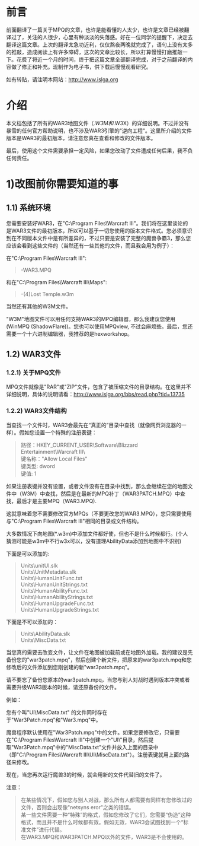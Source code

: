 # 前言

前面翻译了一篇关于MPQ的文章，也许是能看懂的人太少，也许是文章已经被翻译过了，关注的人很少，心里有种淡淡的失落感。好在一位同学的提醒下，决定去翻译这篇文章。上次的翻译太急功近利，仅仅熬夜两晚就完成了，语句上没有太多的推敲，造成阅读上有许多障碍，这次的文章比较长，所以打算慢慢打磨推敲一下。花费了将近一个月的时间，终于把这篇文章全部翻译完成，对于之前翻译的内容做了修正和补充。现制作为电子书，供下载后慢慢观看研究。

如有转贴，请注明本网站：http://www.islga.org

# 介绍

本文档包括了所有的WAR3地图文件（*.W3M和*.W3X）的详细说明。不过并没有暴雪的任何官方帮助说明，也不涉及WAR3引擎的"逆向工程"。这里所介绍的文件版本是WAR3的最初版本，请注意您真在查看和修改的文件版本。

最后，使用这个文件需要承担一定风险，如果您改动了文件遭成任何后果，我不负任何责任。

# 1)改图前你需要知道的事
## 1.1) 系统环境

您需要安装好WAR3，在"C:\Program Files\Warcraft III\"。我们将在这里谈论的是WAR3文件的最初版本，所以可以基于一切您使用的版本文件格式。您必须意识到在不同版本文件中是有所差异的，不过只要是安装了完整的魔兽争霸3，那么您应该会看到这些文件的（当然还有一些其他的文件，而且我会用为例子）：

在"C:\Program Files\Warcraft III\":

>-WAR3.MPQ

和在"C:\Program Files\Warcraft III\Maps\":

>-(4)Lost Temple.w3m

当然还有其他的W3M文件。 

"W3M"地图文件可以用任何支持WAR3的MPQ编辑器，那么我建议您使用(WinMPQ (ShadowFlare))。您也可以使用MPQview, 不过会麻烦些。最后，您还需要一个十六进制编辑器，我推荐的是hexworkshop。
 
## 1.2) WAR3文件
### 1.2.1) 关于MPQ文件

MPQ文件就像是"RAR"或"ZIP"文件，包含了被压缩文件的目录结构。在这里并不详细说明，具体的说明请看：http://www.islga.org/bbs/read.php?tid=13735

### 1.2.2) WAR3文件结构

当查找一个文件时，WAR3会最先在“真正的”目录中查找（就像网页浏览器的一样）。假如您设置一个特殊的注册表键：

>路径：HKEY_CURRENT_USER\Software\Blizzard Entertainment\Warcraft III\ <br>
>键名称："Allow Local Files"<br>
>键类型: dword<br>
>键值: 1

如果注册表键并没有设置，或者文件没有在目录中找到，那么会继续在您的地图文件中（W3M）中查找，然后是在最新的MPQ补丁（WAR3PATCH.MPQ）中查找，最后才是主要MPQ（WAR3.MPQ).

这就意味着您不需要修改官方MPQs（不要更改您的WAR3.MPQ），您只需要使用与"C:\Program Files\Warcraft III\"相同的目录或文件结构。

大多数情况下向地图(*.w3m)中添加文件都好使，但也不是什么时候都行。(个人猜测可能是w3m中不行w3x可以，没有道理AbilityData添加到地图中不识别)

下面是可以添加的:

   >Units\unitUI.slk<br>
   >Units\UnitMetadata.slk<br>
   >Units\HumanUnitFunc.txt<br>
   >Units\HumanUnitStrings.txt<br>
   >Units\HumanAbilityFunc.txt<br>
   >Units\HumanAbilityStrings.txt<br>
   >Units\HumanUpgradeFunc.txt<br>
   >Units\HumanUpgradeStrings.txt

下面是不可以添加的：

   >Units\AbilityData.slk<br>
   >Units\MiscData.txt
 

当您真的需要去改变文件，让文件在地图被加载前或在地图外加载。我的建议是先备份您的"war3patch.mpq"，然后创建个新文件，把原来的war3patch.mpq和您修改后的文件添加到您刚创建的新"war3patch.mpq"。

请不要忘了备份您原本的war3patch.mpq，当您与别人对战时遇到版本冲突或者需要升级WAR3版本的时候，请还原备份的文件。

例如：

您有个叫"UI\MiscData.txt" 的文件同时存在于"War3Patch.mpq"和"War3.mpq"中。

魔兽程序默认使用在"War3Patch.mpq"中的文件。如果您要修改它，只需要在"C:\Program Files\Warcraft III\"中创建一个"UI\\"目录，然后提取"War3Patch.mpq"中的"MiscData.txt"文件并放入上面的目录中（即"C:\Program Files\Warcraft III\UI\MiscData.txt"）。注册表键就用上面的路径来修改。

现在，当您再次运行魔兽3的时候，就会用新的文件代替旧的文件了。

注意：

   >在某些情况下，假如您与别人对战，那么所有人都需要有同样有您修改过的文件，否则会出现像"netsyns eror"之类的错误。<br>
   >某一些文件需要一种“特殊”的格式，假如您修改了它们，您需要“伪造”这种格式，而且并不是什么时候都有效。假如无效，WAR3会试图找到一个“标准文件”进行代替。<br>
   >在WAR3.MPQ和WAR3PATCH.MPQ以外的文件，WAR3是不会使用的。
